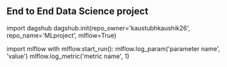 ## End to End Data Science project

import dagshub
dagshub.init(repo_owner='kaustubhkaushik26', repo_name='MLproject', mlflow=True)

import mlflow
with mlflow.start_run():
  mlflow.log_param('parameter name', 'value')
  mlflow.log_metric('metric name', 1)
